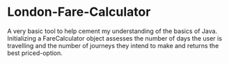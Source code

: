# London-Fare-Calculator

A very basic tool to help cement my understanding of the basics of Java. Initializing a FareCalculator object assesses the number of days the user is travelling and the number of journeys they intend to make and returns the best priced-option. 